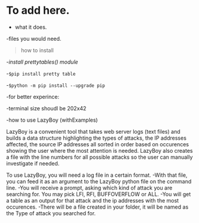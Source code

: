 # To add here. 

- what it does.

-files you would need.

>how to install

  -*install prettytables() module* 
   
   -`$pip install pretty table`
   
   -`$python -m pip install --upgrade pip`

-for better experince:
   
   -terminal size shoudl be 202x42


-how to use LazyBoy (withExamples)

LazyBoy is a convenient tool that takes web server logs (text files) and builds a data structure highlighting the types of attacks, the IP addresses affected, the source IP addresses all sorted in order based on occurences showing the user where the most attention is needed. LazyBoy also creates a file with the line numbers for all possible attacks so the user can manually investigate if needed. 

To use LazyBoy, you will need a log file in a certain format. 
  -With that file, you can feed it as an argument to the LazyBoy python file on the command line. 
  -You will receive a prompt, asking which kind of attack you are searching for. You may pick LFI, RFI, BUFFOVERFLOW or ALL. 
  -You will get a table as an output for that attack and the ip addresses with the most occurences.
  -There will be a file created in your folder, it will be named as the Type of attack you searched for.
